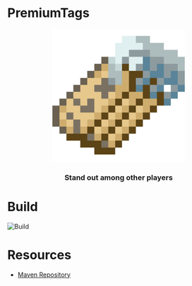 # PremiumTags
<p align="center">
    <img src="./icon-512x512.png" height="300" alt="Logo" />
</p>

<h3 style="text-align: center;">Stand out among other players</h3>

# Build
![Build](https://github.com/Adrigamer2950/AdriAPI/actions/workflows/build.yml/badge.svg)

# Resources
- [Maven Repository](https://repo.devadri.es)